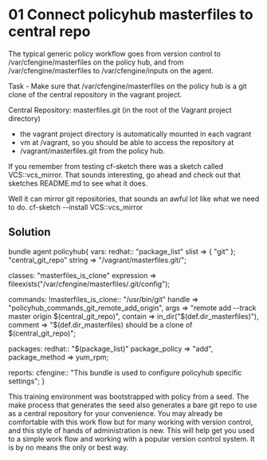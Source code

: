 01 Connect policyhub masterfiles to central repo
================================================

The typical generic policy workflow goes from version control to
/var/cfengine/masterfiles on the policy hub, and from
/var/cfengine/masterfiles to /var/cfengine/inputs on the agent.

Task - Make sure that /var/cfengine/masterfiles on the policy hub is a
git clone of the central repository in the vagrant project. 

Central Repository: masterfiles.git (in the root of the Vagrant project
directory)
* the vagrant project directory is automatically mounted in each vagrant
* vm at /vagrant, so you should be able to access the repository at
* /vagrant/masterfiles.git from the policy hub.

If you remember from testing cf-sketch there was a sketch called
VCS::vcs_mirror. That sounds interesting, go ahead and check out that
sketches README.md to see what it does.

Well it can mirror git repositories, that sounds an awful lot like what
we need to do.  cf-sketch --install VCS::vcs_mirror

Solution
--------

bundle agent policyhub{
vars:
  redhat::
    "package_list" slist => { "git" };
    "central_git_repo" string => "/vagrant/masterfiles.git/";


classes:
  "masterfiles_is_clone" expression => fileexists("/var/cfengine/masterfiles/.git/config");

commands:
  !masterfiles_is_clone::
    "/usr/bin/git"
      handle => "policyhub_commands_git_remote_add_origin",
      args => "remote add --track master origin $(central_git_repo)",
      contain => in_dir("$(def.dir_masterfiles)"),
      comment => "$(def.dir_masterfiles) should be a clone of $(central_git_repo)";

packages:
  redhat::
    "$(package_list)"
      package_policy => "add",
      package_method => yum_rpm;

reports:
  cfengine::
    "This bundle is used to configure policyhub specific settings";
}



This training environment was bootstrapped with policy from a seed. The
make process that generates the seed also generates a bare git repo to
use as a central repository for your convenience. You may already be
comfortable with this work flow but for many working with version
control, and this style of hands of administration is new. This will
help get you used to a simple work flow and working with a popular
version control system. It is by no means the only or best way.
